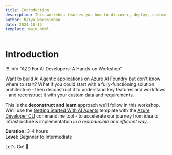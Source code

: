 ```yaml
---
title: Introduction
description: This workshop teaches you how to discover, deploy, customize, and use, AI App templates from Azure AI Foundry using the Azure Developer CLI.
author: Nitya Narasimhan
date: 2024-10-13
template: main.html
---
```


# Introduction


!!! info "AZD For AI Developers: A Hands-on Workshop"
    
Want to build AI Agentic applications on Azure AI Foundry but don't know where to start? What if you could start with a fully-functioning solution architecture - then deconstruct it to understand key features and workflows - and reconstruct it with your custom data and requirements.

This is the **deconstruct and learn** approach we'll follow in this workshop. We'll use the [Getting Started With AI Agents](https://github.com/Azure-Samples/get-started-with-ai-agents) template with the [Azure Developer CLI](https://aka.ms/azd) commandline tool - to accelerate our journey from idea to infrastructure & implementation _in a reproducible and efficient way_.

**Duration:** 3-4 hours <br/>
**Level:** Beginner to Intermediate

Let's Go! 🚀



